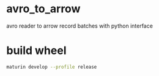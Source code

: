 # avro_to_arrow
avro reader to arrow record batches with python interface

# build  wheel
```bash
maturin develop --profile release
```